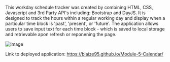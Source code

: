 This workday schedule tracker was created by combining HTML, CSS, Javascript and 3rd Party API's including: Bootstrap and DayJS. It is designed to track the hours within a regular working day and display when a particular time block is 'past', 'present', or 'future'. The application allows users to save input text for each time block - which is saved to local storage and retrievable apon refresh or reponening the page. 

![image](https://user-images.githubusercontent.com/118699442/212784419-d37c7e0a-db0d-4d29-828a-f4497430531f.png)

Link to deployed application:
https://blaize95.github.io/Module-5-Calendar/

